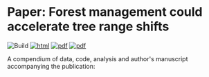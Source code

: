 # Paper: Forest management could accelerate tree range shifts

![Build](https://github.com/willvieira/ms_STM-managed/workflows/Build%20and%20deploy/badge.svg) [![html](https://img.shields.io/badge/read-html-brightgreen)](https://willvieira.github.io/ms_STM-managed/) [![pdf](https://img.shields.io/badge/read-pdf-green.svg)](https://willvieira.github.io/ms_STM-managed/manuscript.pdf) [![pdf](https://img.shields.io/badge/read-docx-yellow.svg)](https://willvieira.github.io/ms_STM-managed/manuscript.docx)

A compendium of data, code, analysis and author's manuscript accompanying the publication:
